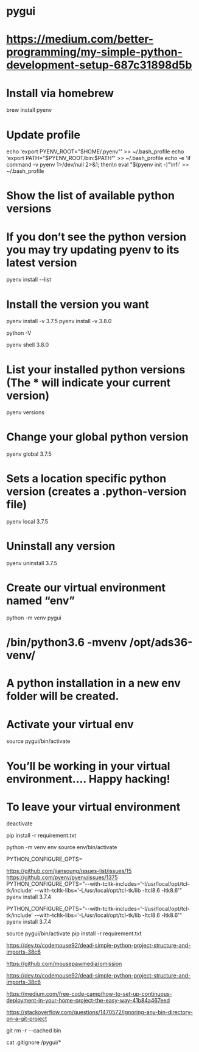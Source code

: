 # pygui

# https://medium.com/better-programming/my-simple-python-development-setup-687c31898d5b

# Install via homebrew
brew install pyenv

# Update profile
echo 'export PYENV_ROOT="$HOME/.pyenv"' >> ~/.bash_profile
echo 'export PATH="$PYENV_ROOT/bin:$PATH"' >> ~/.bash_profile
echo -e 'if command -v pyenv 1>/dev/null 2>&1; then\n  eval "$(pyenv init -)"\nfi' >> ~/.bash_profile

# Show the list of available python versions
# If you don’t see the python version you may try updating pyenv to its latest version
pyenv install --list
# Install the version you want
pyenv install -v 3.7.5
pyenv install -v 3.8.0


python -V


pyenv shell 3.8.0
# List your installed python versions (The * will indicate your current version)
pyenv versions
# Change your global python version
pyenv global 3.7.5
# Sets a location specific python version (creates a .python-version file)
pyenv local 3.7.5
# Uninstall any version
pyenv uninstall 3.7.5


# Create our virtual environment named “env”
python -m venv pygui


# /bin/python3.6 -mvenv /opt/ads36-venv/
# A python installation in a new env folder will be created.
# Activate your virtual env
source pygui/bin/activate
# You’ll be working in your virtual environment…. Happy hacking!
# To leave your virtual environment
deactivate


pip install -r requirement.txt


python -m venv env
source env/bin/activate


PYTHON_CONFIGURE_OPTS=

https://github.com/jiansoung/issues-list/issues/15
https://github.com/pyenv/pyenv/issues/1375
PYTHON_CONFIGURE_OPTS="--with-tcltk-includes='-I/usr/local/opt/tcl-tk/include' --with-tcltk-libs='-L/usr/local/opt/tcl-tk/lib -ltcl8.6 -ltk8.6'" pyenv install 3.7.4

PYTHON_CONFIGURE_OPTS="--with-tcltk-includes='-I/usr/local/opt/tcl-tk/include' --with-tcltk-libs='-L/usr/local/opt/tcl-tk/lib -ltcl8.6 -ltk8.6'" pyenv install 3.7.4

source pygui/bin/activate
pip install -r requirement.txt


https://dev.to/codemouse92/dead-simple-python-project-structure-and-imports-38c6



https://github.com/mousepawmedia/omission

https://dev.to/codemouse92/dead-simple-python-project-structure-and-imports-38c6

https://medium.com/free-code-camp/how-to-set-up-continuous-deployment-in-your-home-project-the-easy-way-41b84a467eed





https://stackoverflow.com/questions/1470572/ignoring-any-bin-directory-on-a-git-project

git rm -r --cached bin

cat .gitignore
/pygui/*